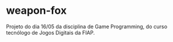 # weapon-fox
Projeto do dia 16/05 da disciplina de Game Programming, do curso tecnólogo de Jogos Digitais da FIAP.
